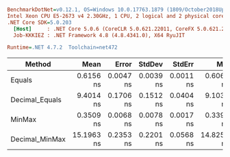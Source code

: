 ``` ini

BenchmarkDotNet=v0.12.1, OS=Windows 10.0.17763.1879 (1809/October2018Update/Redstone5)
Intel Xeon CPU E5-2673 v4 2.30GHz, 1 CPU, 2 logical and 2 physical cores
.NET Core SDK=5.0.203
  [Host]     : .NET Core 5.0.6 (CoreCLR 5.0.621.22011, CoreFX 5.0.621.22011), X64 RyuJIT
  Job-KKKIEZ : .NET Framework 4.8 (4.8.4341.0), X64 RyuJIT

Runtime=.NET 4.7.2  Toolchain=net472  

```
|         Method |       Mean |     Error |    StdDev |    StdErr |        Min |        Max |     Median | Ratio | MannWhitney(5%) | RatioSD |
|--------------- |-----------:|----------:|----------:|----------:|-----------:|-----------:|-----------:|------:|---------------- |--------:|
|         Equals |  0.6156 ns | 0.0047 ns | 0.0039 ns | 0.0011 ns |  0.6066 ns |  0.6199 ns |  0.6158 ns |  1.00 |            Base |    0.00 |
| Decimal_Equals |  9.4014 ns | 0.1706 ns | 0.1512 ns | 0.0404 ns |  9.1033 ns |  9.6045 ns |  9.4101 ns | 15.26 |          Slower |    0.30 |
|         MinMax |  0.3509 ns | 0.0068 ns | 0.0078 ns | 0.0017 ns |  0.3392 ns |  0.3641 ns |  0.3487 ns |  0.57 |          Faster |    0.02 |
| Decimal_MinMax | 15.1963 ns | 0.2353 ns | 0.2201 ns | 0.0568 ns | 14.8255 ns | 15.5375 ns | 15.1709 ns | 24.69 |          Slower |    0.34 |
